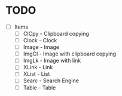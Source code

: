 # TODO

- [ ] Items
  - [ ] ClCpy - Clipboard copying
  - [ ] Clock - Clock
  - [ ] Image - Image
  - [ ] ImgCl - Image with clipboard copying
  - [ ] ImgLk - Image with link
  - [ ] XLink - Link
  - [ ] XList - List
  - [ ] Searc - Search Engine
  - [ ] Table - Table
